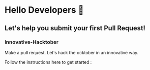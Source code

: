 # Hello Developers :wave:
## Let's help you submit your first Pull Request!

### Innovative-Hacktober
Make a pull request. Let's hack the ocktober in an innovative way.

Follow the instructions here to get started :



